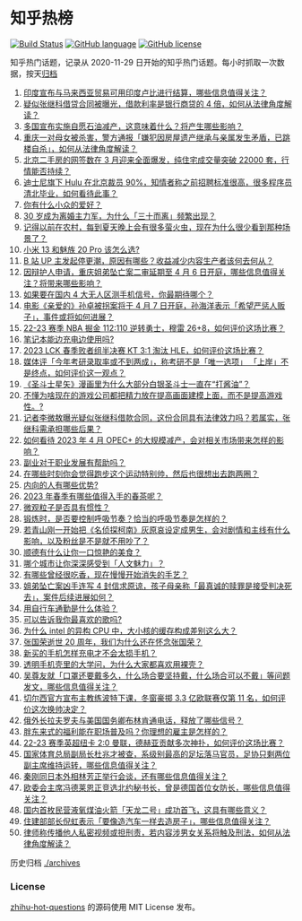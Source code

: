 # 知乎热榜
[![Build Status](https://github.com/ToWeLong/zhihu-hot-questions/workflows/CI/badge.svg)](https://github.com/ToWeLong/zhihu-hot-questions/actions)
[![GitHub language](https://img.shields.io/badge/language-golang-orange.svg)](https://golang.org/)
[![GitHub license](https://img.shields.io/github/license/ToWeLong/zhihu-hot-questions)](https://github.com/ToWeLong/zhihu-hot-questions/blob/main/LICENSE)

知乎热门话题，记录从 2020-11-29 日开始的知乎热门话题。每小时抓取一次数据，按天[归档](./archives)

<!-- BEGIN -->

1. [印度宣布与马来西亚贸易可用印度卢比进行结算，哪些信息值得关注？](https://www.zhihu.com/question/593356558)
1. [疑似张继科借贷合同被曝光，借款利率是银行商贷的 4 倍，如何从法律角度解读？](https://www.zhihu.com/question/593439613)
1. [多国宣布实施自愿石油减产，这意味着什么？将产生哪些影响？](https://www.zhihu.com/question/593395082)
1. [重庆一对母女被杀害，警方通报「嫌犯因房屋遗产继承与亲属发生矛盾，已跳楼自杀」，如何从法律角度解读？](https://www.zhihu.com/question/592942031)
1. [北京二手房的网签数在 3 月迎来全面爆发，纯住宅成交量突破 22000 套，行情能否持续？](https://www.zhihu.com/question/593319116)
1. [迪士尼旗下 Hulu 在北京裁员 90%，知情者称之前招聘标准很高，很多程序员清北毕业，如何看待此事？](https://www.zhihu.com/question/592837095)
1. [你有什么小众的爱好？](https://www.zhihu.com/question/21510834)
1. [30 岁成为离婚主力军，为什么「三十而离」频繁出现？](https://www.zhihu.com/question/592968543)
1. [记得以前在农村，每到夏天晚上会有很多萤火虫，现在为什么很少看到那种场景了？](https://www.zhihu.com/question/592197823)
1. [小米 13 和魅族 20 Pro 该怎么选?](https://www.zhihu.com/question/593056700)
1. [B 站 UP 主发起停更潮，原因有哪些？收益减少内容生产者该何去何从？](https://www.zhihu.com/question/593327992)
1. [因辩护人申请，重庆姐弟坠亡案二审延期至 4 月 6 日开庭，哪些信息值得关注？将带来哪些影响？](https://www.zhihu.com/question/593453334)
1. [如果要在国内 4 大无人区测手机信号，你最期待哪个？](https://www.zhihu.com/question/593459726)
1. [电影《亲爱的》孙卓被拐案将于 4 月 7 日开庭，孙海洋表示「希望严惩人贩子」，事件或将如何进展？](https://www.zhihu.com/question/593344651)
1. [22-23 赛季 NBA 掘金 112:110 逆转勇士，穆雷 26+8，如何评价这场比赛？](https://www.zhihu.com/question/593437085)
1. [笔记本能边充电边使用吗?](https://www.zhihu.com/question/592876106)
1. [2023 LCK 春季败者组半决赛 KT 3:1 淘汰 HLE，如何评价这场比赛？](https://www.zhihu.com/question/593355486)
1. [媒体评「今年考研录取率或不到两成」，称考研不是「唯一选项」 「上岸」不是终点，如何评价这一观点？](https://www.zhihu.com/question/593443503)
1. [《圣斗士星矢》漫画里为什么大部分白银圣斗士一直在“打酱油”？](https://www.zhihu.com/question/583524157)
1. [不懂为啥现在的游戏公司都把精力放在提高画面建模上面，而不是提高游戏性。?](https://www.zhihu.com/question/585892816)
1. [记者李微敖曝光疑似张继科借款合同，这份合同具有法律效力吗？若属实，张继科需承担哪些后果？](https://www.zhihu.com/question/593386131)
1. [如何看待 2023 年 4 月 OPEC+ 的大规模减产，会对相关市场带来怎样的影响？](https://www.zhihu.com/question/593401179)
1. [副业对于职业发展有帮助吗？](https://www.zhihu.com/question/592108988)
1. [在哪些时刻你会觉得跑步这个运动特别帅，然后也很想出去跑两圈？](https://www.zhihu.com/question/592198058)
1. [内向的人有哪些优势?](https://www.zhihu.com/question/590619722)
1. [2023 年春季有哪些值得入手的春茶呢？](https://www.zhihu.com/question/591059597)
1. [微观粒子是否具有惯性？](https://www.zhihu.com/question/592759699)
1. [锻炼时，是否要控制呼吸节奏？恰当的呼吸节奏是怎样的？](https://www.zhihu.com/question/591965786)
1. [若青山刚一开始把《名侦探柯南》灰原哀设定成男生，会对剧情和主线有什么影响，以及粉丝是不是就不用吵了？](https://www.zhihu.com/question/577741240)
1. [顺德有什么让你一口惊艳的美食？](https://www.zhihu.com/question/591628213)
1. [哪个城市让你深深感受到「人文魅力」？](https://www.zhihu.com/question/592475172)
1. [有哪些曾经很吃香，现在慢慢开始消失的手艺？](https://www.zhihu.com/question/592475180)
1. [姐弟坠亡案凶手连写 4 封信求原谅，孩子母亲称「最真诚的赎罪是接受判决死去」，案件后续进展如何？](https://www.zhihu.com/question/593329167)
1. [用自行车通勤是什么体验？](https://www.zhihu.com/question/592890993)
1. [可以告诉我你最喜欢的歌吗?](https://www.zhihu.com/question/593153467)
1. [为什么 intel 的异构 CPU 中，大小核的缓存构成差别这么大？](https://www.zhihu.com/question/592596696)
1. [张国荣逝世 20 周年，我们为什么还在怀念张国荣？](https://www.zhihu.com/question/592556052)
1. [新买的手机怎样充电才不会太损手机？](https://www.zhihu.com/question/589178740)
1. [透明手机壳里的大学问，为什么大家都喜欢用裸壳？](https://www.zhihu.com/question/593158839)
1. [吴尊友就「口罩还要戴多久，什么场合要坚持戴，什么场合可以不戴」等问题发文，哪些信息值得关注？](https://www.zhihu.com/question/593442491)
1. [切尔西官方宣布主教练波特下课，冬窗豪掷 3.3 亿欧联赛仅第 11 名，如何评价这次换帅决定？](https://www.zhihu.com/question/593435391)
1. [俄外长拉夫罗夫与美国国务卿布林肯通电话，释放了哪些信号？](https://www.zhihu.com/question/593402839)
1. [胖东来式的福利能在职场普及吗？你理想的雇主是怎样的？](https://www.zhihu.com/question/592753073)
1. [22-23 赛季英超纽卡 2:0 曼联，德赫亚贡献多次神扑，如何评价这场比赛？](https://www.zhihu.com/question/593399709)
1. [国家体育总局副局长杜兆才被查，系级别最高的足坛落马官员，足协只剩两位副主席维持运转，哪些信息值得关注？](https://www.zhihu.com/question/593135341)
1. [秦刚同日本外相林芳正举行会谈，还有哪些信息值得关注？](https://www.zhihu.com/question/593352038)
1. [欧委会主席冯德莱恩正竞选北约秘书长，曾是德国首位女防长，哪些信息值得关注？](https://www.zhihu.com/question/593335378)
1. [国内首枚民营液氧煤油火箭「天龙二号」成功首飞，这具有哪些意义？](https://www.zhihu.com/question/593358293)
1. [住建部部长倪虹表示「要像造汽车一样去造房子」，哪些信息值得关注？](https://www.zhihu.com/question/593342034)
1. [律师称传播他人私密视频或担刑责，若内容涉男女关系将触及刑法，如何从法律角度解读？](https://www.zhihu.com/question/593303213)

<!-- END -->

历史归档 [./archives](./archives)


### License
[zhihu-hot-questions](https://github.com/towelong/zhihu-hot-questions) 的源码使用 MIT License 发布。